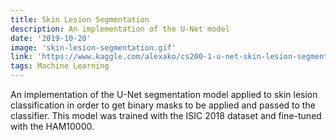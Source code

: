 ```yaml
---
title: Skin Lesion Segmentation
description: An implementation of the U-Net model 
date: '2019-10-20'
image: 'skin-lesion-segmentation.gif'
link: 'https://www.kaggle.com/alexako/cs200-1-u-net-skin-lesion-segmentation'
tags: Machine Learning
---
```


An implementation of the U-Net segmentation model applied to skin lesion classification in order to get binary masks to be applied and passed to the classifier. This model was trained with the ISIC 2018 dataset and fine-tuned with the HAM10000.

